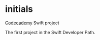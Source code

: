 # initials
[Codecademy](https://codecademy.com/) Swift project

The first project in the Swift Developer Path.
